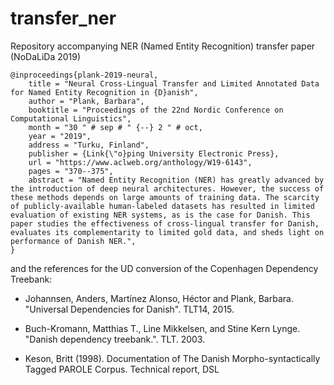 # transfer_ner
Repository accompanying NER (Named Entity Recognition) transfer paper (NoDaLiDa 2019)

```
@inproceedings{plank-2019-neural,
    title = "Neural Cross-Lingual Transfer and Limited Annotated Data for Named Entity Recognition in {D}anish",
    author = "Plank, Barbara",
    booktitle = "Proceedings of the 22nd Nordic Conference on Computational Linguistics",
    month = "30 " # sep # " {--} 2 " # oct,
    year = "2019",
    address = "Turku, Finland",
    publisher = {Link{\"o}ping University Electronic Press},
    url = "https://www.aclweb.org/anthology/W19-6143",
    pages = "370--375",
    abstract = "Named Entity Recognition (NER) has greatly advanced by the introduction of deep neural architectures. However, the success of these methods depends on large amounts of training data. The scarcity of publicly-available human-labeled datasets has resulted in limited evaluation of existing NER systems, as is the case for Danish. This paper studies the effectiveness of cross-lingual transfer for Danish, evaluates its complementarity to limited gold data, and sheds light on performance of Danish NER.",
}
```

and the references for the UD conversion of the Copenhagen Dependency Treebank:

- Johannsen, Anders, Martínez Alonso, Héctor and Plank, Barbara. "Universal Dependencies for Danish". TLT14, 2015.

- Buch-Kromann, Matthias T., Line Mikkelsen, and Stine Kern Lynge. "Danish dependency treebank.". TLT. 2003.

- Keson, Britt (1998). Documentation of The Danish Morpho-syntactically Tagged PAROLE Corpus. Technical report, DSL
